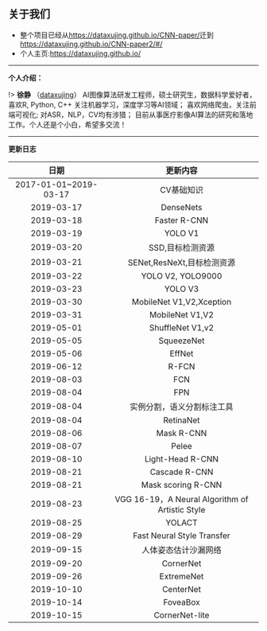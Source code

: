 
## 关于我们

+ 整个项目已经从<https://dataxujing.github.io/CNN-paper/>迁到<https://dataxujing.github.io/CNN-paper2/#/>
+ 个人主页:https://dataxujing.github.io/

------

**个人介绍：**

!> **徐静** （[dataxujing](https://github.com/DataXujing)） AI图像算法研发工程师，硕士研究生，数据科学爱好者，喜欢R, Python, C++ 关注机器学习，深度学习等AI领域； 喜欢网络爬虫，关注前端可视化; 对ASR，NLP，CV均有涉猎；
目前从事医疗影像AI算法的研究和落地工作。个人还是个小白，希望多交流！

------

**更新日志**

|    日期              |   更新内容                |
|:--------------------:|:------------------------:|
|2017-01-01~2019-03-17 |  CV基础知识               |
|2019-03-17            |  DenseNets               |
|2019-03-18            | Faster R-CNN             |
|2019-03-19            | YOLO V1                  |
|2019-03-20            | SSD,目标检测资源          |
|2019-03-21            |SENet,ResNeXt,目标检测资源 |
|2019-03-22            |YOLO V2, YOLO9000         |
|2019-03-23            |YOLO V3                   | 
|2019-03-30            |MobileNet V1,V2,Xception  |
|2019-03-31            |MobileNet V1,V2           |
|2019-05-01            |ShuffleNet V1,v2          |
|2019-05-05            |SqueezeNet                |
|2019-05-06            |EffNet                    |
|2019-06-12            |R-FCN                     |
|2019-08-03            |FCN                       |
|2019-08-04            |FPN                       |
|2019-08-04            |实例分割，语义分割标注工具   |
|2019-08-04            |RetinaNet                 |
|2019-08-06            |Mask R-CNN                |
|2019-08-07            |Pelee                     |
|2019-08-10            |Light-Head R-CNN          |
|2019-08-21            |Cascade R-CNN             |
|2019-08-21            |Mask scoring R-CNN        |
|2019-08-23            |VGG 16-19，A Neural Algorithm of Artistic Style|
|2019-08-25            |YOLACT                    |
|2019-08-29            |Fast Neural Style Transfer|
|2019-09-15            | 人体姿态估计沙漏网络       |
|2019-09-20            | CornerNet                |
|2019-09-26            | ExtremeNet               |
|2019-10-10            | CenterNet                |
|2019-10-14            | FoveaBox                 |
|2019-10-15            | CornerNet-lite           |